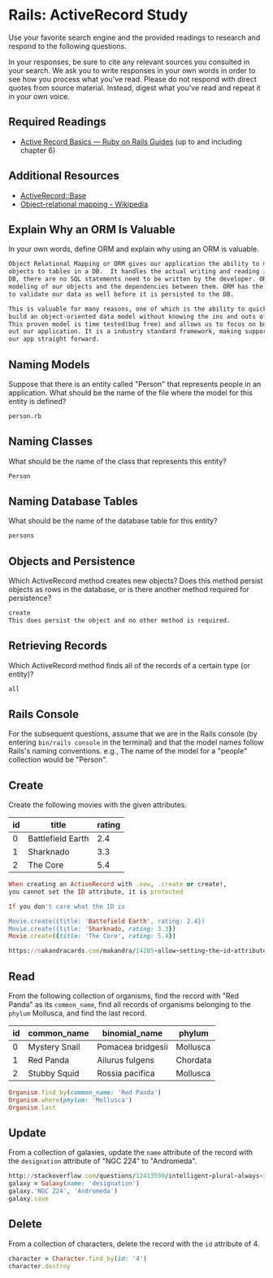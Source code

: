 # Rails: ActiveRecord Study

Use your favorite search engine and the provided readings to research and
respond to the following questions.

In your responses, be sure to cite any relevant sources you consulted in your
search. We ask you to write responses in your own words in order to see how you
process what you've read. Please do not respond with direct quotes from source
material. Instead, digest what you've read and repeat it in your own voice.

## Required Readings

-   [Active Record Basics — Ruby on Rails Guides](http://guides.rubyonrails.org/active_record_basics.html)
    (up to and including chapter 6)

## Additional Resources
-   [ActiveRecord::Base](http://api.rubyonrails.org/classes/ActiveRecord/Base.html)
-   [Object-relational mapping - Wikipedia](https://en.wikipedia.org/wiki/Object-relational_mapping)

## Explain Why an ORM Is Valuable

In your own words, define ORM and explain why using an ORM is valuable.

```md
Object Relational Mapping or ORM gives our application the ability to map our
objects to tables in a DB.  It handles the actual writing and reading into the
DB, there are no SQL statements need to be written by the developer. ORM handles
modeling of our objects and the dependencies between them. ORM has the ability
to validate our data as well before it is persisted to the DB.

This is valuable for many reasons, one of which is the ability to quickly
build an object-oriented data model without knowing the ins and outs of a DB.
This proven model is time tested(bug free) and allows us to focus on building
out our application. It is a industry standard framework, making supporting
our app straight forward.

```

## Naming Models

Suppose that there is an entity called "Person" that represents people in an
application. What should be the name of the file where the model for this entity
is defined?

```md
person.rb
```

## Naming Classes

What should be the name of the class that represents this entity?

```md
Person
```

## Naming Database Tables

What should be the name of the database table for this entity?

```md
persons
```

## Objects and Persistence

Which ActiveRecord method creates new objects? Does this method persist objects
as rows in the database, or is there another method required for persistence?

```md
create
This does persist the object and no other method is required.
```

## Retrieving Records

Which ActiveRecord method finds all of the records of a certain type (or
entity)?

```md
all
```

## Rails Console

For the subsequent questions, assume that we are in the Rails console (by
entering `bin/rails console` in the terminal) and that the model names follow
Rails's naming conventions.  e.g., The name of the model for a "people"
collection would be "Person".

## Create

Create the following movies with the given attributes.

| id | title | rating |
| --- | --- | --- |
| 0 | Battlefield Earth | 2.4 |
| 1 | Sharknado | 3.3 |
| 2 | The Core | 5.4 |

```ruby
When creating an ActiveRecord with .new, .create or create!,
you cannot set the ID attribute, it is protected

If you don't care what the ID is

Movie.create({title: 'Battefield Earth', rating: 2.4})
Movie.create({title: 'Sharknado, rating: 3.3})
Movie.create({title: 'The Core', rating: 5.4})

https://makandracards.com/makandra/14205-allow-setting-the-id-attribute-when-creating-an-activerecord
```

## Read

From the following collection of organisms, find the record with "Red Panda" as
its `common_name`, find all records of organisms belonging to the `phylum`
Mollusca, and find the last record.

| id | common_name | binomial_name | phylum |
| --- | --- | --- | --- |
| 0 | Mystery Snail | Pomacea bridgesii | Mollusca |
| 1 | Red Panda | Ailurus fulgens | Chordata |
| 2 | Stubby Squid | Rossia pacifica | Mollusca |

```ruby
Organism.find_by(common_name: 'Red Panda')
Organism.where(phylum: 'Mollusca')
Organism.last

```

## Update

From a collection of galaxies, update the `name` attribute of the record with
the `designation` attribute of "NGC 224" to "Andromeda".

```ruby
http://stackoverflow.com/questions/12413599/intelligent-plural-always-intelligent
galaxy = Galaxy(name: 'designation')
galaxy.'NGC 224', 'Andromeda')
galaxy.save
```

## Delete

From a collection of characters, delete the record with the `id` attribute of 4.

```ruby
character = Character.find_by(id: '4')
character.destroy

```
